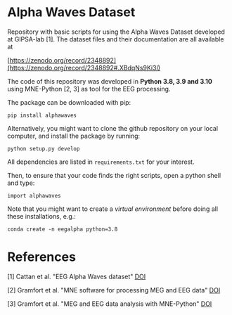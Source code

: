 # Alpha Waves Dataset
Repository with basic scripts for using the Alpha Waves Dataset developed at GIPSA-lab [1]. The dataset files and their documentation are all available at 

[https://zenodo.org/record/2348892](https://zenodo.org/record/2348892#.XBdqNs9Ki3I)

The code of this repository was developed in **Python 3.8, 3.9 and 3.10** using MNE-Python [2, 3] as tool for the EEG processing.

The package can be downloaded with pip:

```
pip install alphawaves
```

Alternatively, you might want to clone the github repository on your local computer, and install the package by running:

```
python setup.py develop
```

All dependencies are listed in `requirements.txt` for your interest.


Then, to ensure that your code finds the right scripts, open a python shell and type:

```
import alphawaves
```


Note that you might want to create a *virtual environment* before doing all these installations, e.g.:

```
conda create -n eegalpha python=3.8
```

# References

[1] Cattan et al. "EEG Alpha Waves dataset" [DOI](https://10.5281/zenodo.2348891)

[2] Gramfort et al. "MNE software for processing MEG and EEG data" [DOI](https://doi.org/10.1016/j.neuroimage.2013.10.027)

[3] Gramfort et al. "MEG and EEG data analysis with MNE-Python" [DOI](https://doi.org/10.3389/fnins.2013.00267)

